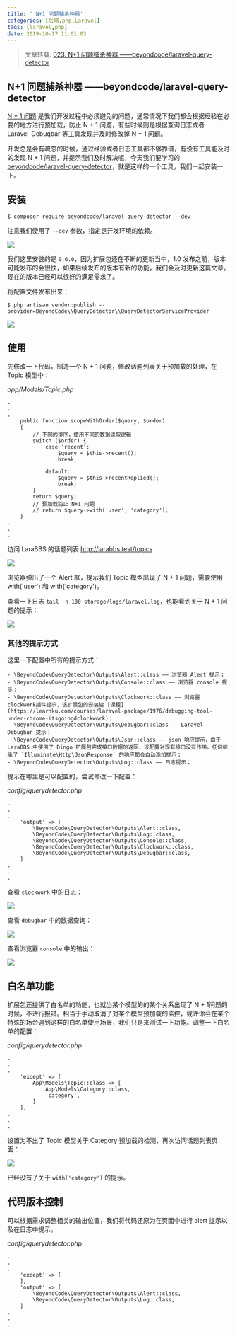 ```yaml
---
title: ' N+1 问题捕杀神器'
categories: [后端,php,Laravel]
tags: [laravel,php]
date: 2019-10-17 11:01:03
---
```


> 文章转载: [023. N+1 问题捕杀神器 ——beyondcode/laravel-query-detector](https://learnku.com/courses/laravel-package/2019/n1-problem-killing-artifact-beyondcodelaravel-query-detector/2153)

## N+1 问题捕杀神器 ——beyondcode/laravel-query-detector

[N + 1 问题](https://learnku.com/docs/laravel/5.6/eloquent-relationships/1404#012e7e) 是我们开发过程中必须避免的问题，通常情况下我们都会根据经验在必要的地方进行预加载，防止 N + 1 问题，有些时候则是根据查询日志或者 Laravel-Debugbar 等工具发现并及时修改掉 N + 1 问题。

开发总是会有疏忽的时候，通过经验或者日志工具都不够靠谱，有没有工具能及时的发现 N + 1 问题，并提示我们及时解决呢，今天我们要学习的 [beyondcode/laravel-query-detector](https://github.com/beyondcode/laravel-query-detector)，就是这样的一个工具，我们一起安装一下。

## 安装


    $ composer require beyondcode/laravel-query-detector --dev


注意我们使用了 `--dev` 参数，指定是开发环境的依赖。

![](https://raw.githubusercontent.com/qnyt1993/picture/master/img/2019/10/17/4dlQ0jNWk9.png)


我们这里安装的是 `0.6.0`，因为扩展包还在不断的更新当中，1.0 发布之前，版本可能发布的会很快，如果后续发布的版本有新的功能，我们会及时更新这篇文章。现在的版本已经可以很好的满足需求了。

将配置文件发布出来：


    $ php artisan vendor:publish --provider=BeyondCode\\QueryDetector\\QueryDetectorServiceProvider


![](https://raw.githubusercontent.com/qnyt1993/picture/master/img/2019/10/17/Kpb6NmYXg7.png)


## 使用

先修改一下代码，制造一个 N + 1 问题，修改话题列表关于预加载的处理，在 Topic 模型中：

*app/Models/Topic.php*

    .
    .
    .
        public function scopeWithOrder($query, $order)
        {
            // 不同的排序，使用不同的数据读取逻辑
            switch ($order) {
                case 'recent':
                    $query = $this->recent();
                    break;
    
                default:
                    $query = $this->recentReplied();
                    break;
            }
            return $query;
            // 预加载防止 N+1 问题
            // return $query->with('user', 'category');
        }
    .
    .
    .


访问 LaraBBS 的话题列表 http://larabbs.test/topics 

![](https://raw.githubusercontent.com/qnyt1993/picture/master/img/2019/10/17/xz1Z9Ca5OG.png)


浏览器弹出了一个 Alert 框，提示我们 Topic 模型出现了 N + 1 问题，需要使用 with('user') 和 with('category')。

查看一下日志 `tail -n 100 storage/logs/laravel.log`，也能看到关于  N + 1 问题的提示：

![](https://raw.githubusercontent.com/qnyt1993/picture/master/img/2019/10/17/YxVkBfTn2k.png)


### 其他的提示方式

这里一下配置中所有的提示方式：

    - \BeyondCode\QueryDetector\Outputs\Alert::class —— 浏览器 Alert 提示；
    - \BeyondCode\QueryDetector\Outputs\Console::class —— 浏览器 console 提示；
    - \BeyondCode\QueryDetector\Outputs\Clockwork::class —— 浏览器 clockwork插件提示，该扩展包的安装建 [课程](https://learnku.com/courses/laravel-package/1976/debugging-tool-under-chrome-itsgoingdclockwork)；
    - \BeyondCode\QueryDetector\Outputs\Debugbar::class —— Laravel-Debugbar 提示；
    - \BeyondCode\QueryDetector\Outputs\Json::class —— json 响应提示，由于 LaraBBS 中使用了 Dingo 扩展包完成接口数据的返回，该配置对现有接口没有作用。任何继承了 `Illuminate\Http\JsonResponse` 的响应都会自动添加提示；
    - \BeyondCode\QueryDetector\Outputs\Log::class —— 日志提示；

提示在哪里是可以配置的，尝试修改一下配置：

*config/querydetector.php*

    .
    .
    .
        'output' => [
            \BeyondCode\QueryDetector\Outputs\Alert::class,
            \BeyondCode\QueryDetector\Outputs\Log::class,
            \BeyondCode\QueryDetector\Outputs\Console::class,
            \BeyondCode\QueryDetector\Outputs\Clockwork::class,
            \BeyondCode\QueryDetector\Outputs\Debugbar::class,
        ]
    .
    .
    .


查看 `clockwork` 中的日志：

![](https://raw.githubusercontent.com/qnyt1993/picture/master/img/2019/10/17/500VBMqs5w.png)



查看 `debugbar` 中的数据查询：

![](https://raw.githubusercontent.com/qnyt1993/picture/master/img/2019/10/17/umI7e2WxZs.png)


查看浏览器 `console` 中的输出：

![](https://raw.githubusercontent.com/qnyt1993/picture/master/img/2019/10/17/nhdlK7eh56.png)



## 白名单功能

扩展包还提供了白名单的功能，也就当某个模型的的某个关系出现了 N + 1问题的时候，不进行报错。相当于手动取消了对某个模型预加载的监控，或许你会在某个特殊的场合遇到这样的白名单使用场景，我们只是来测试一下功能。调整一下白名单的配置：

*config/querydetector.php*

    .
    .
    .
        'except' => [
            App\Models\Topic::class => [
                App\Models\Category::class,
                'category',
            ]
        ],
    .
    .
    .


设置为不出了 Topic 模型关于 Category 预加载的检测，再次访问话题列表页面：

![](https://raw.githubusercontent.com/qnyt1993/picture/master/img/2019/10/17/xay6YsdoXn.png)


已经没有了关于 `with('category')` 的提示。


## 代码版本控制

可以根据需求调整相关的输出位置，我们将代码还原为在页面中进行 alert 提示以及在日志中提示。

*config/querydetector.php*

    .
    .
    .
        'except' => [
        ],
        'output' => [
            \BeyondCode\QueryDetector\Outputs\Alert::class,
            \BeyondCode\QueryDetector\Outputs\Log::class,
        ]
    .
    .
    .

